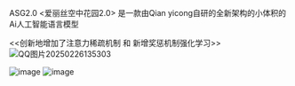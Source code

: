 ASG2.0  <爱丽丝空中花园2.0>  是一款由Qian yicong自研的全新架构的小体积的Ai人工智能语言模型

<<创新地增加了注意力稀疏机制 和 新增奖惩机制强化学习>>
![QQ图片20250226135303](https://github.com/user-attachments/assets/9e361d9b-bda4-421a-a567-2a16ca8ba33f)

![image](https://github.com/user-attachments/assets/6ba1a4b9-8df5-48d2-b00c-6fb435bd115e)
![image](https://github.com/user-attachments/assets/83ef9ff9-23ed-4e7b-adfd-f9945a1f2091)

